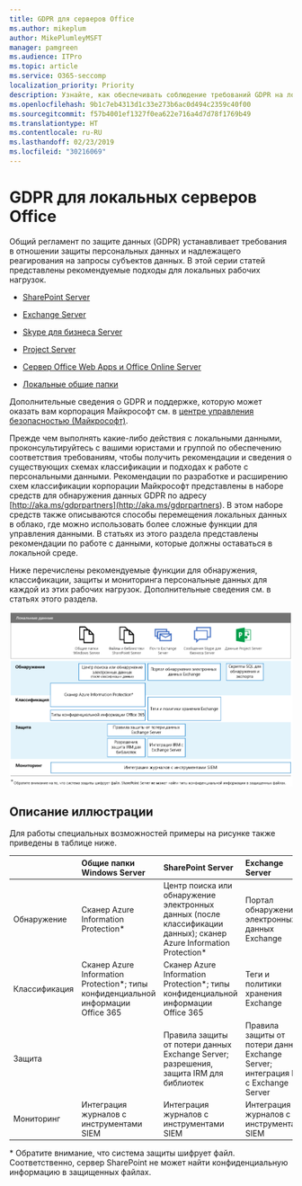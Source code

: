 ```yaml
---
title: GDPR для серверов Office
ms.author: mikeplum
author: MikePlumleyMSFT
manager: pamgreen
ms.audience: ITPro
ms.topic: article
ms.service: O365-seccomp
localization_priority: Priority
description: Узнайте, как обеспечивать соблюдение требований GDPR на локальных серверах Office.
ms.openlocfilehash: 9b1c7eb4313d1c33e273b6ac0d494c2359c40f00
ms.sourcegitcommit: f57b4001ef1327f0ea622e716a4d7d78f1769b49
ms.translationtype: HT
ms.contentlocale: ru-RU
ms.lasthandoff: 02/23/2019
ms.locfileid: "30216069"
---
```

# <a name="gdpr-for-office-on-premises-servers"></a>GDPR для локальных серверов Office

Общий регламент по защите данных (GDPR) устанавливает требования в отношении защиты персональных данных и надлежащего реагирования на запросы субъектов данных. В этой серии статей представлены рекомендуемые подходы для локальных рабочих нагрузок.

-   [SharePoint Server](gdpr-for-sharepoint-server.md)

-   [Exchange Server](gdpr-for-exchange-server.md)

-   [Skype для бизнеса Server](gdpr-for-skype-for-business-server.md)

-   [Project Server](gdpr-for-project-server.md)

-   [Сервер Office Web Apps и Office Online Server](gdpr-for-office-online-server.md)

-   [Локальные общие папки](gdpr-for-on-premises-file-shares.md)

Дополнительные сведения о GDPR и поддержке, которую может оказать вам корпорация Майкрософт см. в [центре управления безопасностью (Майкрософт)](https://www.microsoft.com/ru-RU/TrustCenter/Privacy/gdpr/default.aspx).

Прежде чем выполнять какие-либо действия с локальными данными, проконсультируйтесь с вашими юристами и группой по обеспечению соответствия требованиям, чтобы получить рекомендации и сведения о существующих схемах классификации и подходах к работе с персональными данными. Рекомендации по разработке и расширению схем классификации корпорации Майкрософт представлены в наборе средств для обнаружения данных GDPR по адресу [http://aka.ms/gdprpartners](<http://aka.ms/gdprpartners>). В этом наборе средств также описываются способы перемещения локальных данных в облако, где можно использовать более сложные функции для управления данными. В статьях из этого раздела представлены рекомендации по работе с данными, которые должны оставаться в локальной среде.

Ниже перечислены рекомендуемые функции для обнаружения, классификации, защиты и мониторинга персональные данных для каждой из этих рабочих нагрузок. Дополнительные сведения см. в статьях этого раздела.

![](media/gdpr-for-office-servers-image1.png)

## <a name="illustration-description"></a>Описание иллюстрации

Для работы специальных возможностей примеры на рисунке также приведены в таблице ниже.

|             |Общие папки Windows Server|SharePoint Server|Exchange Server|Skype для бизнеса|Project Server|
|:------------|:-------------------------|:----------------|:--------------|:-----------------|:-------------|
|Обнаружение|Сканер Azure Information Protection*|Центр поиска или обнаружение электронных данных (после классификации данных); сканер Azure Information Protection*|Портал обнаружения электронных данных Exchange|Портал обнаружения электронных данных Exchange|Скрипты SQL для обнаружения и экспорта|
|Классификация|Сканер Azure Information Protection*; типы конфиденциальной информации Office 365|Сканер Azure Information Protection*; типы конфиденциальной информации Office 365|Теги и политики хранения Exchange|Теги и политики хранения Exchange||
|Защита||Правила защиты от потери данных Exchange Server; разрешения, защита IRM для библиотек|Правила защиты от потери данных Exchange Server; интеграция IRM с Exchange Server|||
|Мониторинг|Интеграция журналов с инструментами SIEM|Интеграция журналов с инструментами SIEM|Интеграция журналов с инструментами SIEM|Интеграция журналов с инструментами SIEM|Интеграция журналов с инструментами SIEM|

* Обратите внимание, что система защиты шифрует файл. Соответственно, сервер SharePoint не может найти конфиденциальную информацию в защищенных файлах.
